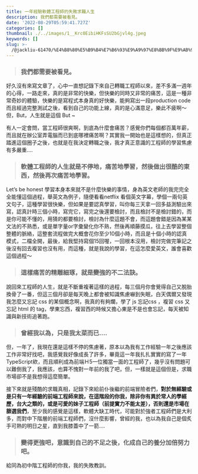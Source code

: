 ```yaml
---
title: 一年經驗軟體工程師的失敗求職人生
description: 我們都需要被看見。
date: '2022-08-29T05:59:41.727Z'
categories: []
thumbnail: ./../images/1__Krc0EibiHKFsSU2bGjvl4g.jpeg
keywords: []
slug: >-
  /@jackliu-61470/%E4%B8%80%E5%B9%B4%E7%B6%93%E9%A9%97%E8%BB%9F%E9%AB%94%E5%B7%A5%E7%A8%8B%E5%B8%AB%E7%9A%84%E5%A4%B1%E6%95%97%E6%B1%82%E8%81%B7%E4%BA%BA%E7%94%9F-211e75c1ad3f
---
```


<!-- ![](C:\Users\s6263\OneDrive\桌面\medium\posts\md_1709892859090\img\1__Krc0EibiHKFsSU2bGjvl4g.jpeg) -->

>### 我們都需要被看見。

好久沒有來寫文章了，心中一直想記錄下來自己轉職工程師以來，差不多滿一週年的心得，一路走來，真的是非常的快樂，但快樂的同時又非常的痛苦，這是一種非常奇妙的體驗，快樂的是寫程式本身真的好快樂，能夠寫出一段production code 而且經過完整測試之後，看到自己的功能上線，真的是心滿意足，樂此不疲啊～但，But，人生就是這個 But ~

有人一定會問，當工程師很爽啊，到底為什麼會痛苦？感覺你們每個都百萬年薪，而且就在辦公室弄電腦而已到底哪裡痛苦啊？其實我一開始也是這樣想的，但真正踏進這個圈子之後，也就是在我決定轉職之後，我才真正意識的工程師的學習焦慮有多嚴重….

>### 軟體工程師的人生就是不停地，痛苦地學習，然後做出很酷的東西，然後再次痛苦地學習。

Let’s be honest 學習本身本來就不是什麼快樂的事情，身為英文老師的我完完全全能懂這個過程，舉英文為例子，隨便看看netflix 看個英文字幕，學個一兩句英文句子，這種學習很快樂，但如果是要認真學習，叫你每三天拿一回多益測驗出來寫，認真計時三個小時，寫完它，寫完之後還要檢討，而且檢討不是檢討錯的，而是你可能不懂的，用猜的都要檢討，檢討為什麼這題不會，而這題會錯是因為某某文法的不熟悉，或是單字量or字彙變化你不熟，然後再順藤摸瓜，往上去學習整個整體的脈絡，這整套流程做完大概會花你至少10個小時，而且是十個小時的認真模式，二檔全開，最後，給我堅持寫個15回喔，一回根本沒用，檢討完做完筆記之後沒有回去複習也沒有用，而這種，就是我說的學習，在這怎麼愛英文，誰會喜歡這個過程～

>### 這樣痛苦的精雕細琢，就是變強的不二法訣。

說回來工程師的人生，就是不斷重複著這樣的過程，每三個月你會覺得自己又脫胎換骨了一番，但這三個月卻是每天晚上都會被知識焦慮嚇到失眠，白天偶爾又發現我怎麼又忘記 css 的某個概念啊，我真的有夠爛，學了 js 忘記css ，複習 css 又忘記 html 的 tag，學東忘西，複習西的時候又擔心東是不是也會忘記，每天被知識與新技術追著跑。

>### 曾經我以為，只是我太菜而已.…

但，一年了，我現在還是這樣不停的焦慮著，原本以為我有工作經驗一年之後應該工作非常好找吧，我感覺我好像成長了許多，畢竟這一年我扎扎實實的寫了一年 TypeScript欸，而且順利成為前端Ｈ5一位獨當一面的工程師了，幾乎沒有問題可以難倒我了，我應該，也算不愧對一年前的我了吧，但，一樣就是這個但是，求職市場卻不是我想得這麼簡單。

接下來就是殘酷的求職真相，記錄下來給前仆後繼的前端冒險者們，**對於無經驗或是只有一年經驗的前端工程師來說，在這階段的你我，除非你有異於常人的學經歷，台大之類的，或是可愛的妹子工程師（前提實力不能太差），否則還是市場在篩選我們**，至少我的感覺是這樣，軟體大缺工時代，可能對於強者工程師們是大利多，而對中下階層的前端工程師們，沒什麼影響，曾經的我，也以為我自己是個炙手可熱的明日之星，直到我膝蓋中了一箭….

>### 變得更強吧，意識到自己的不足之後，化成自己的養分加倍努力吧。

給同為初中階工程師的你我，我的失敗教訓。